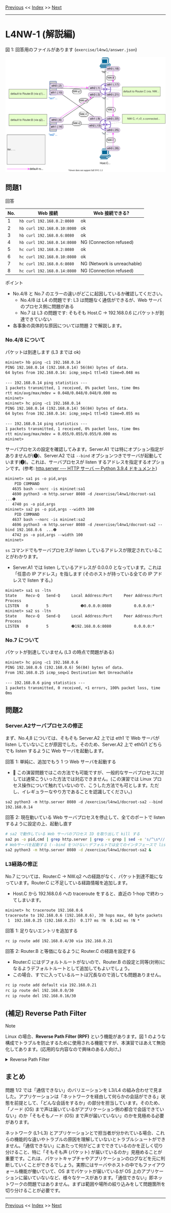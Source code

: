 <!-- HEADER -->
[Previous](../l4nw1/question.md) << [Index](../index.md) >> [Next](../l4nw2/question.md)

---
<!-- /HEADER -->

# L4NW-1 (解説編)

図 1: 回答用のファイルがあります (`exercise/l4nw1/answer.json`)

![Topology](topology.drawio.svg)

## 問題1

回答

|No.| Web 接続                  |Web 接続できる?|
|---|---------------------------|---------------|
| 1 |`hb curl 192.168.0.2:8080` | ok |
| 2 |`hb curl 192.168.0.10:8080`| ok |
| 3 |`hb curl 192.168.0.6:8080` | ok |
| 4 |`hb curl 192.168.0.14:8080`| NG (Connection refused) |
| 5 |`hc curl 192.168.0.2:8080` | ok |
| 6 |`hc curl 192.168.0.10:8080`| ok |
| 7 |`hc curl 192.168.0.6:8080` | NG (Network is unreachable) |
| 8 |`hc curl 192.168.0.14:8080`| NG (Connection refused) |

ポイント

* No.4/8 と No.7 のエラーの違いがどこに起因しているか確認してください。
  * No.4/8 は L4 の問題です: L3 は問題なく通信ができるが、Web サーバのプロセス側に問題がある
  * No.7 は L3 の問題です: そもそも Host.C → 192.168.0.6 にパケットが到達できていない
* 各事象の具体的な原因については問題 2 で解説します。

### No.4/8 について

パケットは到達します (L3 までは ok)

```text
mininet> hb ping -c1 192.168.0.14
PING 192.168.0.14 (192.168.0.14) 56(84) bytes of data.
64 bytes from 192.168.0.14: icmp_seq=1 ttl=63 time=0.048 ms

--- 192.168.0.14 ping statistics ---
1 packets transmitted, 1 received, 0% packet loss, time 0ms
rtt min/avg/max/mdev = 0.048/0.048/0.048/0.000 ms
mininet> 
mininet> hc ping -c1 192.168.0.14
PING 192.168.0.14 (192.168.0.14) 56(84) bytes of data.
64 bytes from 192.168.0.14: icmp_seq=1 ttl=63 time=0.055 ms

--- 192.168.0.14 ping statistics ---
1 packets transmitted, 1 received, 0% packet loss, time 0ms
rtt min/avg/max/mdev = 0.055/0.055/0.055/0.000 ms
mininet> 
```

サーバプロセスの設定を確認してみます。Server.A1 では特にオプション指定がありませんが(❶)、Server.A2 では `--bind` オプションつきでサーバが起動しています(❷)。これは、サーバプロセスが listen するアドレスを指定するオプションです。(参考: [http.server --- HTTP サーバ — Python 3.9.4 ドキュメント](https://docs.python.org/ja/3/library/http.server.html))

```text
mininet> sa1 ps -o pid,args
    PID COMMAND
   4635 bash --norc -is mininet:sa1
   4690 python3 -m http.server 8080 -d /exercise/l4nw1/docroot-sa1  ...❶
   4740 ps -o pid,args
mininet> sa2 ps -o pid,args --width 100
    PID COMMAND
   4637 bash --norc -is mininet:sa2
   4696 python3 -m http.server 8080 -d /exercise/l4nw1/docroot-sa2 --bind 192.168.0.6  ...❷
   4742 ps -o pid,args --width 100
mininet> 
```

`ss` コマンドでもサーバプロセスが listen しているアドレスが限定されていることがわかります。
* Server.A1 では listen しているアドレスが 0.0.0.0 となっています。これは「任意の IP アドレス」を指します (そのホストが持っている全ての IP アドレスで listen する。)

```text
mininet> sa1 ss -ltn
State    Recv-Q   Send-Q     Local Address:Port     Peer Address:Port  Process  
LISTEN   0        5              ❶0.0.0.0:8080          0.0.0.0:*
mininet> sa2 ss -ltn
State    Recv-Q   Send-Q     Local Address:Port     Peer Address:Port  Process  
LISTEN   0        5          ❷192.168.0.6:8080          0.0.0.0:*
```

### No.7 について

パケットが到達していません (L3 の時点で問題がある)

```text
mininet> hc ping -c1 192.168.0.6
PING 192.168.0.6 (192.168.0.6) 56(84) bytes of data.
From 192.168.0.25 icmp_seq=1 Destination Net Unreachable

--- 192.168.0.6 ping statistics ---
1 packets transmitted, 0 received, +1 errors, 100% packet loss, time 0ms
```

## 問題2

### Server.A2サーバプロセスの修正

まず、No.4,8 については、そもそも Server.A2 上では eth1 で Web サーバが listen していないことが原因でした。そのため、Server.A2 上で eth0/1 どちらでも listen するように Web サーバを起動します。

回答 1: 単純に、追加でもう 1 つ Web サーバを起動する

* :customs: この演習問題ではこの方法でも可能ですが、一般的なサーバプロセスに対しては通常こういった方法では対応できません。(この演習では Linux プロセス操作について触れていないので、こうした方法でも可とします。ただし、イレギュラーなやり方であることを認識してください。)

```text
sa2 python3 -m http.server 8080 -d /exercise/l4nw1/docroot-sa2 --bind 192.168.0.14
```

回答 2: 現在動いている Web サーバプロセスを停止して、全てのポートで listen するように設定の上、起動し直す

```sh
# sa2 で動作している Web サーバのプロセス ID を取り出して kill する
sa2 ps -o pid,cmd | grep http.server | grep -v grep | sed -e 's/^\s*//' | cut -d' ' -f1 | xargs kill -9
# Webサーバを起動する (--bind をつけない:デフォルトでは全てのインタフェースで listen します)
sa2 python3 -m http.server 8080 -d /exercise/l4nw1/docroot-sa2 &
```

### L3経路の修正

No.7 については、Router.C → NW.q2 への経路がなく、パケット到達不能になっています。Router.C に不足している経路情報を追加します。

* Host.C から 192.168.0.6 への traceroute をすると、直近の 1-hop で終わってしまいます。

```text
mininet> hc traceroute 192.168.0.6
traceroute to 192.168.0.6 (192.168.0.6), 30 hops max, 60 byte packets
 1  192.168.0.25 (192.168.0.25)  0.177 ms !N  0.142 ms !N *
```

回答 1: 足りないエントリを追加する

```sh
rc ip route add 192.168.0.4/30 via 192.168.0.21
```

回答 2: Router.B と等価になるように Router.C の経路を設定する

* Router.C にはデフォルトルートがないので、Router.B の設定と同等(対称)になるようデフォルトルートとして追加してもよいでしょう。
* この場合、すでに入っているルートは冗長なので消しても問題ありません。

```sh
rc ip route add default via 192.168.0.21
rc ip route del 192.168.0.0/30
rc ip route del 192.168.0.16/30
```

## (補足) Reverse Path Filter

> [!NOTE]
> Linux の場合、**Reverse Path Filter (RPF)** という機能があります。図 1 のような構成でトラブルを防止するために使用される機能ですが、本演習ではあえて無効化してあります。(応用的な内容なので興味のある人向け。)

<details>

<summary>Reverse Path Filter</summary>

Linux の場合、Reverse Path Filter (RPF) という機能があります。この機能は、ノードが経路情報を持っていない送信元から受信したパケットや、経路情報が送信元インタフェースと異なるパケットを破棄します。RPF を有効にすると、受信したパケットの送信元と、自分が知っている送信元の経路情報のチェックを行います。これによって、送信元情報が偽装されたパケットに対してアクションすることを避けられます。(参考: [戻り経路フィルタ (Reverse Path Filtering)](https://linuxjf.osdn.jp/JFdocs/Adv-Routing-HOWTO/lartc.kernel.rpf.html))


例えば L4NW-1 問題 1 で、Host.B/C から 192.168.0.10 (sa1-eth1) 宛のパケットを送信したケースを考えましょう。Server.A1 は、sa1-eth1 で要求を受信し、sa1-eth0 から応答を返していました。これは、上記の「経路情報が送信元インタフェースと異なる」状態です。Server.A1 において、実際に受信したパケットを元にすると Host.B/C は sa1-eth1 方向です。しかし、自分が知っている Host.B.C の宛先 (経路情報) は sa1-eth0 方向になっていて、異なっています。RPF を設定すると、要求が入ってくるインタフェースと応答を返す経路のインタフェースが一致するよう要求する = 非対称な経路で応答することを回避できます。(問題 1 の表 No.2/6 については応答しなくなる: 要求が破棄されるためタイムアウトとなります。)

![RPF example in L4NW0-1](./rpf.drawio.svg)

:customs: 本演習 (L4NW-1 だけでなく他の演習すべて) の前提として、あえて厄介な状況をつくるために厳密な RPF を有効にしていません。したがって、他の環境でも常にこの演習と同様の挙動を取るとは限りません。「設定によってはこういう動作をすることもある」程度で捉えてください。

> [!IMPORTANT]
> ベストプラクティスとしては RPF を有効にすることが推奨されています。実際の案件で複数のインタフェース (複数の IP アドレス) をもつサーバを構築する際には、これらの機能の設定がどうなっているかに注意してください。(Linux でもバージョンやディストリビューションによってデフォルトの設定が異なっている可能性があります。)
> 
> 参考: [IPv4 リバース パス フィルタリングを使用するようにホスト システムを構成する](https://docs.vmware.com/jp/vRealize-Operations-Manager/8.4/com.vmware.vcom.core.doc/GUID-0AAA4D96-5FDE-49A7-8BB3-D7F56C89137C.html)

</details>

## まとめ

問題 1/2 では「通信できない」のバリエーションを L3/L4 の組み合わせで見ました。アプリケーションは「ネットワークを経由して何らかの会話ができる」状態を前提として、「どんな会話をするか」の部分を担当しています。そのため、「ノード (OS) まで声は届いているがアプリケーション側の都合で会話できていない」のか「そもそもノード (OS) まで声が届いていない」のかを見極める必要があります。

ネットワーク (L1-L3) とアプリケーションとで担当者が分かれている場合、これらの機能的な違いやトラブルの原因を理解していないとトラブルシュートができません。「通信できない」にあたって何がどこまでできているのかを正しく切り分けること、特に「そもそも声 (パケット) が届いているのか」見極めることが重要です。これは、パケットキャプチャやアプリケーションのログなどを元に判断していくことができるでしょう。実際にはサーバやホストの中でもファイアウォール機能が働いていて、OS までパケットが届いているが OS 上のアプリケーションに届いていないなど、様々なケースがあります。「通信できない」即ネットワークの問題ではありません。まずは範囲や場所の絞り込みをして問題箇所を切り分けることが必要です。

<!-- FOOTER -->

---

[Previous](../l4nw1/question.md) << [Index](../index.md) >> [Next](../l4nw2/question.md)
<!-- /FOOTER -->
